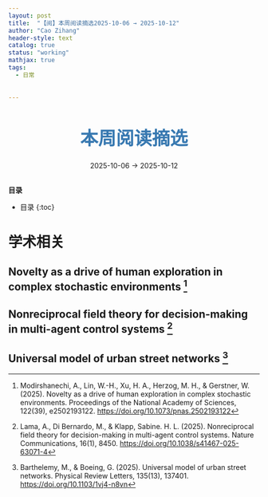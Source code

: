 ```yaml
---
layout: post
title:  "【阅】本周阅读摘选2025-10-06 → 2025-10-12"
author: "Cao Zihang"
header-style: text
catalog: true
status: "working"
mathjax: true
tags:
  - 日常
  
  
---
```

<center style="margin-bottom: 20px; margin-top: 50px"><font color="#3879B1" style="line-height: 1.4;font-weight: 700;font-size: 36px;box-sizing: border-box; ">本周阅读摘选</font></center>


<center style=" margin-bottom: 30px;">2025-10-06 → 2025-10-12</center>

<font style="font-weight: bold;">目录</font>

* 目录
{:toc}


# 学术相关

## Novelty as a drive of human exploration in complex stochastic environments [^1]

## Nonreciprocal field theory for decision-making in multi-agent control systems [^2]

## Universal model of urban street networks [^3]

[^1]: Modirshanechi, A., Lin, W.-H., Xu, H. A., Herzog, M. H., & Gerstner, W. (2025). Novelty as a drive of human exploration in complex stochastic environments. Proceedings of the National Academy of Sciences, 122(39), e2502193122. https://doi.org/10.1073/pnas.2502193122
[^2]: Lama, A., Di Bernardo, M., & Klapp, Sabine. H. L. (2025). Nonreciprocal field theory for decision-making in multi-agent control systems. Nature Communications, 16(1), 8450. https://doi.org/10.1038/s41467-025-63071-4
[^3]: Barthelemy, M., & Boeing, G. (2025). Universal model of urban street networks. Physical Review Letters, 135(13), 137401. https://doi.org/10.1103/1vj4-n8vn
